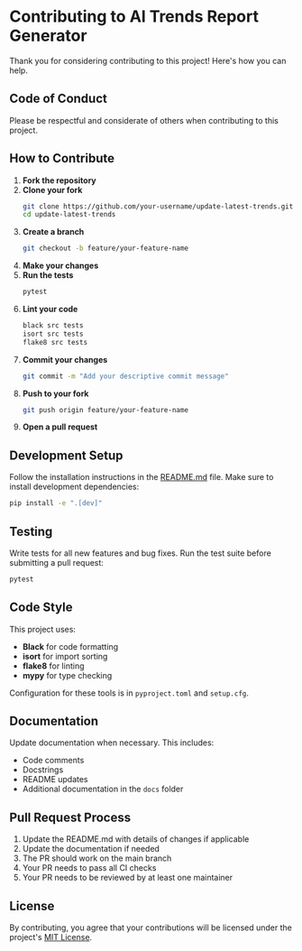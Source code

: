 # Contributing to AI Trends Report Generator

Thank you for considering contributing to this project! Here's how you can help.

## Code of Conduct

Please be respectful and considerate of others when contributing to this project.

## How to Contribute

1. **Fork the repository**
2. **Clone your fork**
   ```bash
   git clone https://github.com/your-username/update-latest-trends.git
   cd update-latest-trends
   ```
3. **Create a branch**
   ```bash
   git checkout -b feature/your-feature-name
   ```
4. **Make your changes**
5. **Run the tests**
   ```bash
   pytest
   ```
6. **Lint your code**
   ```bash
   black src tests
   isort src tests
   flake8 src tests
   ```
7. **Commit your changes**
   ```bash
   git commit -m "Add your descriptive commit message"
   ```
8. **Push to your fork**
   ```bash
   git push origin feature/your-feature-name
   ```
9. **Open a pull request**

## Development Setup

Follow the installation instructions in the [README.md](README.md) file. Make sure to install development dependencies:

```bash
pip install -e ".[dev]"
```

## Testing

Write tests for all new features and bug fixes. Run the test suite before submitting a pull request:

```bash
pytest
```

## Code Style

This project uses:
- **Black** for code formatting
- **isort** for import sorting
- **flake8** for linting
- **mypy** for type checking

Configuration for these tools is in `pyproject.toml` and `setup.cfg`.

## Documentation

Update documentation when necessary. This includes:
- Code comments
- Docstrings
- README updates
- Additional documentation in the `docs` folder

## Pull Request Process

1. Update the README.md with details of changes if applicable
2. Update the documentation if needed
3. The PR should work on the main branch
4. Your PR needs to pass all CI checks
5. Your PR needs to be reviewed by at least one maintainer

## License

By contributing, you agree that your contributions will be licensed under the project's [MIT License](LICENSE). 